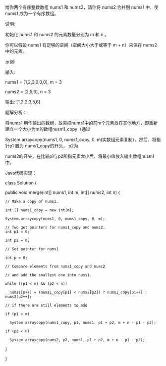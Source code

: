 给你两个有序整数数组 nums1 和 nums2，请你将 nums2 合并到 nums1 中，使 nums1 成为一个有序数组。

说明:

初始化 nums1 和 nums2 的元素数量分别为 m 和 n 。

你可以假设 nums1 有足够的空间（空间大小大于或等于 m + n）来保存 nums2 中的元素。

示例:

输入:

nums1 = [1,2,3,0,0,0], m = 3

nums2 = [2,5,6],       n = 3

输出: [1,2,2,3,5,6]

题解分析：

将nums1 用作输出的数组，故需把nums1中的前m个元素放在其他地方，即重新建立一个大小为m的数组nusm1_copy（通过

System.arraycopy(nums1, 0, nums1_copy, 0, m)实数组元素复制）。然后，将指针p1 置为 nums1_copy的开头， p2为

nums2的开头，在比较p1与p2所指元素大小后，将最小值放入输出数组nusm1中。

Java代码实现：

class Solution {

  public void merge(int[] nums1, int m, int[] nums2, int n) {
  
    // Make a copy of nums1.
    
    int [] nums1_copy = new int[m];
    
    System.arraycopy(nums1, 0, nums1_copy, 0, m);

    // Two get pointers for nums1_copy and nums2.
    int p1 = 0;
    
    int p2 = 0;

    // Set pointer for nums1
    
    int p = 0;

    // Compare elements from nums1_copy and nums2
    
    // and add the smallest one into nums1.
    
    while ((p1 < m) && (p2 < n))
    
      nums1[p++] = (nums1_copy[p1] < nums2[p2]) ? nums1_copy[p1++] : nums2[p2++];

    // if there are still elements to add
    
    if (p1 < m)
    
      System.arraycopy(nums1_copy, p1, nums1, p1 + p2, m + n - p1 - p2);
      
    if (p2 < n)
    
      System.arraycopy(nums2, p2, nums1, p1 + p2, m + n - p1 - p2);
      
  }
  
}


